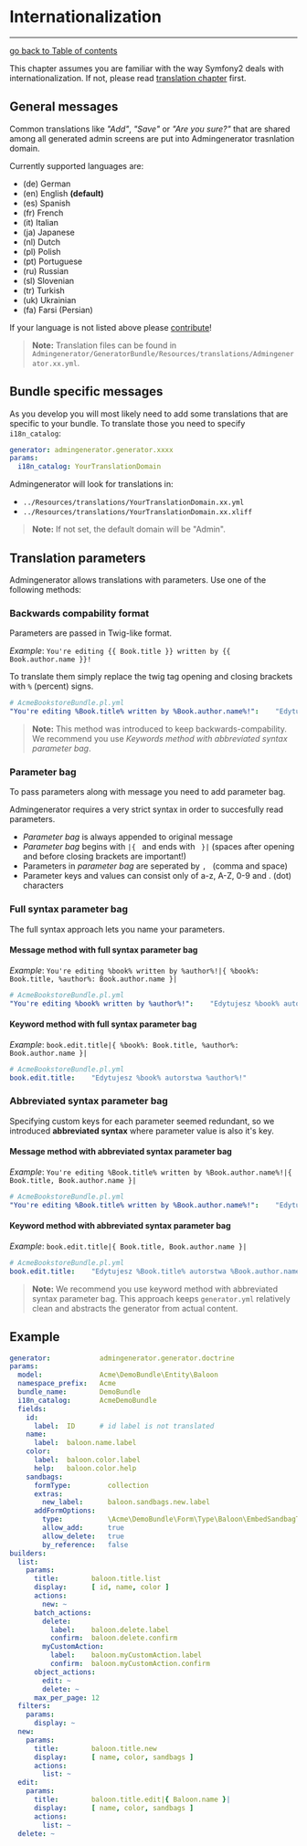 # Internationalization
---------------------------------------

[go back to Table of contents][back-to-index]

[back-to-index]: https://github.com/symfony2admingenerator/AdmingeneratorGeneratorBundle/blob/master/Resources/doc/documentation.md#6-internationalization

This chapter assumes you are familiar with the way Symfony2 deals with 
internationalization. If not, please read [translation chapter][i18n-1] first.

[i18n-1]: http://symfony.com/doc/current/book/translation.html

## General messages

Common translations like *"Add"*, *"Save"* or *"Are you sure?"* that are shared 
among all generated admin screens are put into Admingenerator trasnlation domain.
  
Currently supported languages are:

* (de) German
* (en) English **(default)**
* (es) Spanish
* (fr) French
* (it) Italian
* (ja) Japanese
* (nl) Dutch
* (pl) Polish
* (pt) Portuguese
* (ru) Russian
* (sl) Slovenian
* (tr) Turkish
* (uk) Ukrainian
* (fa) Farsi (Persian)

If your language is not listed above please [contribute][general-1]!

[general-1]: https://github.com/symfony2admingenerator/AdmingeneratorGeneratorBundle

> **Note:** Translation files can be found in `Admingenerator/GeneratorBundle/Resources/translations/Admingenerator.xx.yml`.

## Bundle specific messages

As you develop you will most likely need to add some translations that are 
specific to your bundle. To translate those you need to specify `i18n_catalog`:

```yaml
generator: admingenerator.generator.xxxx
params:
  i18n_catalog: YourTranslationDomain
```
  
Admingenerator will look for translations in: 
  
* `../Resources/translations/YourTranslationDomain.xx.yml`
* `../Resources/translations/YourTranslationDomain.xx.xliff`

> **Note:** If not set, the default domain will be "Admin".  

## Translation parameters

Admingenerator allows translations with parameters. Use one of the following methods:

### Backwards compability format

Parameters are passed in Twig-like format. 

*Example*: `You're editing {{ Book.title }} written by {{ Book.author.name }}!`

To translate them simply replace the twig tag opening and closing brackets 
with `%` (percent) signs.

```yaml
# AcmeBookstoreBundle.pl.yml
"You're editing %Book.title% written by %Book.author.name%!":    "Edytujesz %Book.title% autorstwa %Book.author.name%!"
```

> **Note:** This method was introduced to keep backwards-compability. We recommend 
you use *Keywords method with abbreviated syntax parameter bag*.

### Parameter bag

To pass parameters along with message you need to add parameter bag.

Admingenerator requires a very strict syntax in order to succesfully read parameters.

* *Parameter bag* is always appended to original message
* *Parameter bag* begins with `|{ ` and ends with ` }|` (spaces after opening 
and before closing brackets are important!)
* Parameters in *parameter bag* are seperated by `, ` (comma and space)
* Parameter keys and values can consist only of a-z, A-Z, 0-9 and . (dot) characters

### Full syntax parameter bag

The full syntax approach lets you name your parameters.

#### Message method with full syntax parameter bag

*Example*: `You're editing %book% written by %author%!|{ %book%: Book.title, %author%: Book.author.name }|`

```yaml
# AcmeBookstoreBundle.pl.yml
"You're editing %book% written by %author%!":    "Edytujesz %book% autorstwa %author%!"
```

#### Keyword method with full syntax parameter bag

*Example*: `book.edit.title|{ %book%: Book.title, %author%: Book.author.name }|`

```yaml
# AcmeBookstoreBundle.pl.yml
book.edit.title:    "Edytujesz %book% autorstwa %author%!"
```

### Abbreviated syntax parameter bag

Specifying custom keys for each parameter seemed redundant, so we introduced 
**abbreviated syntax** where parameter value is also it's key.

#### Message method with abbreviated syntax parameter bag

*Example*: `You're editing %Book.title% written by %Book.author.name%!|{ Book.title, Book.author.name }|`

```yaml
# AcmeBookstoreBundle.pl.yml
"You're editing %Book.title% written by %Book.author.name%!":    "Edytujesz %Book.title% autorstwa %Book.author.name%!"
```

#### Keyword method with abbreviated syntax parameter bag

*Example*: `book.edit.title|{ Book.title, Book.author.name }|`

```yaml
# AcmeBookstoreBundle.pl.yml
book.edit.title:    "Edytujesz %Book.title% autorstwa %Book.author.name%!"
```

> **Note:** We recommend you use keyword method with abbreviated syntax 
parameter bag. This approach keeps `generator.yml` relatively clean and 
abstracts the generator from actual content.

## Example

```yaml
generator:            admingenerator.generator.doctrine
params:
  model:              Acme\DemoBundle\Entity\Baloon
  namespace_prefix:   Acme
  bundle_name:        DemoBundle
  i18n_catalog:       AcmeDemoBundle
  fields:
    id:
      label:  ID      # id label is not translated
    name:
      label:  baloon.name.label
    color:
      label:  baloon.color.label
      help:   baloon.color.help
    sandbags:
      formType:         collection
      extras:
        new_label:      baloon.sandbags.new.label
      addFormOptions:
        type:           \Acme\DemoBundle\Form\Type\Baloon\EmbedSandbagType
        allow_add:      true
        allow_delete:   true
        by_reference:   false
builders:
  list:
    params:
      title:        baloon.title.list
      display:      [ id, name, color ]
      actions:
        new: ~
      batch_actions:
        delete: 
          label:    baloon.delete.label
          confirm:  baloon.delete.confirm
        myCustomAction:
          label:    baloon.myCustomAction.label
          confirm:  baloon.myCustomAction.confirm
      object_actions:
        edit: ~
        delete: ~
      max_per_page: 12
  filters:
    params:
      display: ~
  new:
    params:
      title:        baloon.title.new
      display:      [ name, color, sandbags ]
      actions:
        list: ~
  edit:
    params:
      title:        baloon.title.edit|{ Baloon.name }| 
      display:      [ name, color, sandbags ]
      actions:
        list: ~
  delete: ~
```